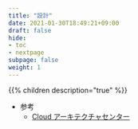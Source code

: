 ```yaml
---
title: "設計"
date: 2021-01-30T18:49:21+09:00
draft: false
hide:
- toc
- nextpage
subpage: false
weight: 1
---
```


<!--more-->

{{% children description="true"   %}}

- 参考
  - [Cloud アーキテクチャセンター](https://cloud.google.com/architecture?hl=ja)